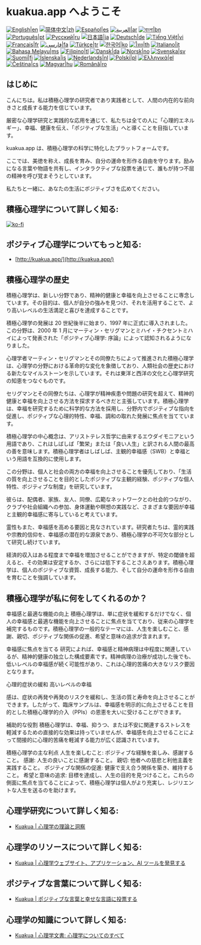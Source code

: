 # kuakua.app へようこそ

[![English|en](https://img.shields.io/badge/lang-en-green.svg)](README.md)
[![简体中文|zh](https://img.shields.io/badge/lang-zh-red.svg)](README.zh.md)
[![Español|es](https://img.shields.io/badge/lang-es-yellow.svg)](README.es.md)
[![العربية|ar](https://img.shields.io/badge/lang-ar-lightgrey.svg)](README.ar.md)
[![বাংলা|bn](https://img.shields.io/badge/lang-bn-blue.svg)](README.bn.md)
[![Português|pt](https://img.shields.io/badge/lang-pt-brightgreen.svg)](README.pt.md)
[![Русский|ru](https://img.shields.io/badge/lang-ru-darkblue.svg)](README.ru.md)
[![日本語|ja](https://img.shields.io/badge/lang-ja-orange.svg)](README.ja.md)
[![Deutsch|de](https://img.shields.io/badge/lang-de-black.svg)](README.de.md)
[![Tiếng Việt|vi](https://img.shields.io/badge/lang-vi-darkgreen.svg)](README.vi.md)
[![Français|fr](https://img.shields.io/badge/lang-fr-blue.svg)](README.fr.md)
[![فارسی|fa](https://img.shields.io/badge/lang-fa-purple.svg)](README.fa.md)
[![Türkçe|tr](https://img.shields.io/badge/lang-tr-darkred.svg)](README.tr.md)
[![한국어|ko](https://img.shields.io/badge/lang-ko-cyan.svg)](README.ko.md)
[![ไทย|th](https://img.shields.io/badge/lang-th-gold.svg)](README.th.md)
[![Italiano|it](https://img.shields.io/badge/lang-it-darkorange.svg)](README.it.md)
[![Bahasa Melayu|ms](https://img.shields.io/badge/lang-ms-teal.svg)](README.ms.md)
[![Filipino|tl](https://img.shields.io/badge/lang-tl-pink.svg)](README.tl.md)
[![Dansk|da](https://img.shields.io/badge/lang-da-darkblue.svg)](README.da.md)
[![Norsk|no](https://img.shields.io/badge/lang-no-lightblue.svg)](README.no.md)
[![Svenska|sv](https://img.shields.io/badge/lang-sv-darkgreen.svg)](README.sv.md)
[![Suomi|fi](https://img.shields.io/badge/lang-fi-blue.svg)](README.fi.md)
[![Íslenska|is](https://img.shields.io/badge/lang-is-darkred.svg)](README.is.md)
[![Nederlands|nl](https://img.shields.io/badge/lang-nl-orange.svg)](README.nl.md)
[![Polski|pl](https://img.shields.io/badge/lang-pl-purple.svg)](README.pl.md)
[![Ελληνικά|el](https://img.shields.io/badge/lang-el-lightblue.svg)](README.el.md)
[![Čeština|cs](https://img.shields.io/badge/lang-cs-darkblue.svg)](README.cs.md)
[![Magyar|hu](https://img.shields.io/badge/lang-hu-red.svg)](README.hu.md)
[![Română|ro](https://img.shields.io/badge/lang-ro-green.svg)](README.ro.md)

## はじめに

こんにちは。私は積極心理学の研究者であり実践者として、人間の内在的な前向きさと成長する能力を信じています。

厳密な心理学研究と実践的な応用を通じて、私たちは全ての人に「心理的エネルギー」、幸福、健康を伝え、「ポジティブな生活」へと導くことを目指しています。

kuakua.app は、積極心理学の科学に特化したプラットフォームです。

ここでは、美徳を称え、成長を育み、自分の運命を形作る自由を守ります。励みになる言葉や物語を共有し、インタラクティブな投票を通じて、誰もが持つ不屈の精神を呼び覚まそうとしています。

私たちと一緒に、あなたの生活にポジティブさを広めてください。

## 積極心理学について詳しく知る:

[![ko-fi](https://ko-fi.com/img/githubbutton_sm.svg)](https://ko-fi.com/X8X8XB8D5)

## ポジティブ心理学についてもっと知る:

- [http://kuakua.app/](http://kuakua.app/)

## 積極心理学の歴史

積極心理学は、新しい分野であり、精神的健康と幸福を向上させることに専念しています。その目的は、個人が自分の強みを見つけ、それを活用することで、より高いレベルの生活満足と喜びを達成することです。

積極心理学の発展は 20 世紀後半に始まり、1997 年に正式に導入されました。この分野は、2000 年 1 月にマーティン・セリグマンとミハイ・チクセントミハイによって発表された「ポジティブ心理学: 序論」によって認知されるようになりました。

心理学者マーティン・セリグマンとその同僚たちによって推進された積極心理学は、心理学の分野における革命的な変化を象徴しており、人類社会の歴史における新たなマイルストーンを示しています。それは東洋と西洋の文化と心理学研究の知恵をつなぐものです。

セリグマンとその同僚たちは、心理学が精神疾患や問題の研究を超えて、精神的健康と幸福を向上させる方法を探求するべきだと主張しています。積極心理学は、幸福を研究するために科学的な方法を採用し、分野内でポジティブな指向を促進し、ポジティブな心理的特性、幸福、調和の取れた発展に焦点を当てています。

積極心理学の中心概念は、アリストテレス哲学に由来するエウダイモニアという用語であり、これはしばしば「繁栄」または「良い人生」と訳される人間の最高の善を意味します。積極心理学者はしばしば、主観的幸福感（SWB）と幸福という用語を互換的に使用します。

この分野は、個人と社会の両方の幸福を向上させることを優先しており、「生活の質を向上させることを目的としたポジティブな主観的経験、ポジティブな個人特性、ポジティブな制度」を研究しています。

彼らは、配偶者、家族、友人、同僚、広範なネットワークとの社会的つながり、クラブや社会組織への参加、身体運動や瞑想の実践など、さまざまな要因が幸福と主観的幸福感に寄与していると考えています。

霊性もまた、幸福感を高める要因と見なされています。研究者たちは、霊的実践や宗教的信仰を、幸福感の潜在的な源泉であり、積極心理学の不可欠な部分として研究し続けています。

経済的収入はある程度まで幸福を増加させることができますが、特定の閾値を超えると、その効果は安定するか、さらには低下することさえあります。積極心理学は、個人のポジティブな資質、成長する能力、そして自分の運命を形作る自由を育むことを強調しています。

## 積極心理学が私に何をしてくれるのか？

幸福感と最適な機能の向上 積極心理学は、単に症状を緩和するだけでなく、個人の幸福感と最適な機能を向上させることに焦点を当てており、従来の心理学を補完するものです。積極心理学の一般的なテーマには、人生を楽しむこと、感謝、親切、ポジティブな関係の促進、希望と意味の追求が含まれます。

幸福感に焦点を当てる 研究によれば、幸福感と精神病理は中程度に関連しているが、精神的健康の独立した構成要素です。精神病理の治療が成功した後でも、低いレベルの幸福感が続く可能性があり、これは心理的苦痛の大きなリスク要因となります。

心理的症状の緩和 高いレベルの幸福

感は、症状の再発や再発のリスクを緩和し、生活の質と寿命を向上させることができます。したがって、臨床サンプルは、幸福感を明示的に向上させることを目的とした積極心理学的介入（PPIs）の恩恵を大いに受けることができます。

補助的な役割 積極心理学は、幸福、抑うつ、または不安に関連するストレスを軽減するための直接的な効果は持っていませんが、幸福感を向上させることによって間接的に心理的苦痛を軽減する能力が広く認識されています。

積極心理学の主な利点 人生を楽しむこと: ポジティブな経験を楽しみ、感謝すること。 感謝: 人生の良いことに感謝すること。 親切: 他者への慈悲と利他主義を実践すること。 ポジティブな関係の促進: 健康で支え合う関係を築き、維持すること。 希望と意味の追求: 目標を達成し、人生の目的を見つけること。これらの側面に焦点を当てることによって、積極心理学は個人がより充実し、レジリエントな人生を送るのを助けます。

## 心理学研究について詳しく知る:

- [Kuakua | 心理学の理論と洞察](http://kuakua.app/theories-insights)

## 心理学のリソースについて詳しく知る:

- [Kuakua | 心理学ウェブサイト、アプリケーション、AI ツールを発見する](http://kuakua.app/explore)

## ポジティブな言葉について詳しく知る:

- [Kuakua | ポジティブな言葉と幸せな言語に投票する](http://kuakua.app/vote)

## 心理学の知識について詳しく知る:

- [Kuakua | 心理学文書: 心理学についてのすべて](http://kuakua.app/docs)
